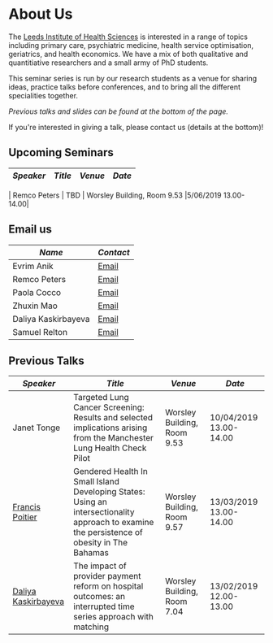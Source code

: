 # About Us

The [Leeds Institute of Health Sciences](https://medicinehealth.leeds.ac.uk/homepage/146/leeds_institute_of_health_science)
is interested in a range of topics including primary care, psychiatric medicine, health service optimisation, geriatrics,
and health economics. We have a mix of both qualitative and quantitiative researchers and a small army of PhD students.

This seminar series is run by our research students as a venue for sharing ideas, practice talks before conferences,
and to bring all the different specialities together.

*Previous talks and slides can be found at the bottom of the page.*

If you're interested in giving a talk, please contact us (details at the bottom)!

## Upcoming Seminars

| *Speaker* | *Title* | *Venue*| *Date* |
|-----------|---------|-----------------|---------------------------|

| Remco Peters | TBD           | Worsley Building, Room 9.53 |5/06/2019 13.00-14.00|

## Email us

| *Name* | *Contact* |
|--------|-----------|
| Evrim Anik | [Email](mailto:umean@leeds.ac.uk) |
| Remco Peters | [Email](mailto:umrpe@leeds.ac.uk) |
| Paola Cocco | [Email](mailto:umpc@leeds.ac.uk) |
| Zhuxin Mao | [Email](mailto:umzm@leeds.ac.uk) |
| Daliya Kaskirbayeva | [Email](mailto:umdk@leeds.ac.uk) |
| Samuel Relton | [Email](mailto:s.d.relton@leeds.ac.uk) |

## Previous Talks

| *Speaker* | *Title* | *Venue*| *Date* |
|-----------|---------|-----------------|---------------------------|
| Janet Tonge | Targeted Lung Cancer Screening: Results and selected implications arising from the Manchester Lung Health Check Pilot | Worsley Building, Room 9.53 |10/04/2019 13.00-14.00|
| [Francis Poitier](https://medicinehealth.leeds.ac.uk/medicine/pgr/4016/francis-k-poitier) | Gendered Health In Small Island Developing States: Using an intersectionality approach to examine the persistence of obesity in The Bahamas | Worsley Building, Room 9.57 |13/03/2019 13.00-14.00|
| [Daliya Kaskirbayeva](https://medicinehealth.leeds.ac.uk/faculty-/pgr/3878/daliya-kaskirbayeva) | The impact of provider payment reform on hospital outcomes: an interrupted time series approach with matching | Worsley Building, Room 7.04 |13/02/2019 12.00-13.00|
